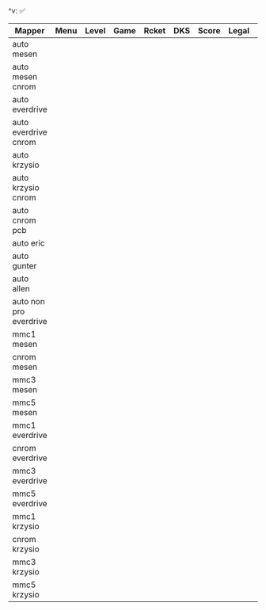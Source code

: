 ^v: ✅

| Mapper                 |Menu |Level|Game |Rcket| DKS |Score|Legal|Reset|TpRll|Save |
|------------------------|:---:|:---:|:---:|:---:|:---:|:---:|:---:|:---:|:---:|:---:|
| auto mesen             |     |     |     |     |     |     |     |     |     |     |
| auto mesen cnrom       |     |     |     |     |     |     |     |     |     |     |
| auto everdrive         |     |     |     |     |     |     |     |     |     |     |
| auto everdrive cnrom   |     |     |     |     |     |     |     |     |     |     |
| auto krzysio           |     |     |     |     |     |     |     |     |     |     |
| auto krzysio cnrom     |     |     |     |     |     |     |     |     |     |     |
| auto cnrom pcb         |     |     |     |     |     |     |     |     |     | N/A |
| auto eric              |     |     |     |     |     |     |     |     |     |     |
| auto gunter            |     |     |     |     |     |     |     |     |     |     |
| auto allen             |     |     |     |     |     |     |     |     |     |     |
| auto non pro everdrive |     |     |     |     |     |     |     |     |     |     |
| mmc1 mesen             |     |     |     |     |     |     |     |     |     |     |
| cnrom mesen            |     |     |     |     |     |     |     |     |     |     |
| mmc3 mesen             |     |     |     |     |     |     |     |     |     |     |
| mmc5 mesen             |     |     |     |     |     |     |     |     |     |     |
| mmc1 everdrive         |     |     |     |     |     |     |     |     |     |     |
| cnrom everdrive        |     |     |     |     |     |     |     |     |     |     |
| mmc3 everdrive         |     |     |     |     |     |     |     |     |     |     |
| mmc5 everdrive         |     |     |     |     |     |     |     |     |     |     |
| mmc1 krzysio           |     |     |     |     |     |     |     |     |     |     |
| cnrom krzysio          |     |     |     |     |     |     |     |     |     |     |
| mmc3 krzysio           |     |     |     |     |     |     |     |     |     |     |
| mmc5 krzysio           |     |     |     |     |     |     |     |     |     |     |
